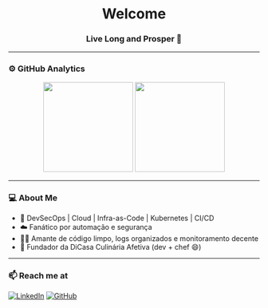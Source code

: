 <h1 align="center">Welcome</h1>
<h3 align="center">Live Long and Prosper 🖖</h3>

---

### ⚙️ GitHub Analytics

<div align="center">
  
  <img height="180em" src="https://github-readme-stats.vercel.app/api?username=lobaczewski&show_icons=true&theme=tokyonight&rank_icon=github&hide=contribs&count_private=true" />
  
  <img height="180em" src="https://github-readme-stats.vercel.app/api/top-langs/?username=lobaczewski&layout=compact&theme=tokyonight" />

</div>

---

### 💻 About Me

- 🔐 DevSecOps | Cloud | Infra-as-Code | Kubernetes | CI/CD
- ☁️ Fanático por automação e segurança
- 👨‍💻 Amante de código limpo, logs organizados e monitoramento decente
- 🍳 Fundador da DiCasa Culinária Afetiva (dev + chef 😄)

---

### 📫 Reach me at

[![LinkedIn](https://img.shields.io/badge/LinkedIn-blue?logo=linkedin&style=for-the-badge)](https://www.linkedin.com/in/lobaczewski/)
[![GitHub](https://img.shields.io/badge/GitHub-000?logo=github&style=for-the-badge)](https://github.com/lobaczewski)
